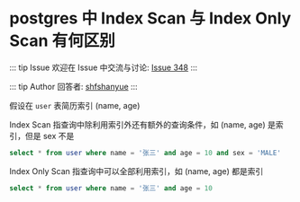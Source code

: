 # postgres 中 Index Scan 与 Index Only Scan 有何区别



::: tip Issue 
 欢迎在 Issue 中交流与讨论: [Issue 348](https://github.com/shfshanyue/Daily-Question/issues/348) 
:::

::: tip Author 
回答者: [shfshanyue](https://github.com/shfshanyue) 
:::

假设在 `user` 表简历索引 (name, age)

Index Scan 指查询中除利用索引外还有额外的查询条件，如 (name, age) 是索引，但是 sex 不是

``` sql
select * from user where name = '张三' and age = 10 and sex = 'MALE'
```

Index Only Scan 指查询中可以全部利用索引，如 (name, age) 都是索引

``` sql
select * from user where name = '张三' and age = 10
```